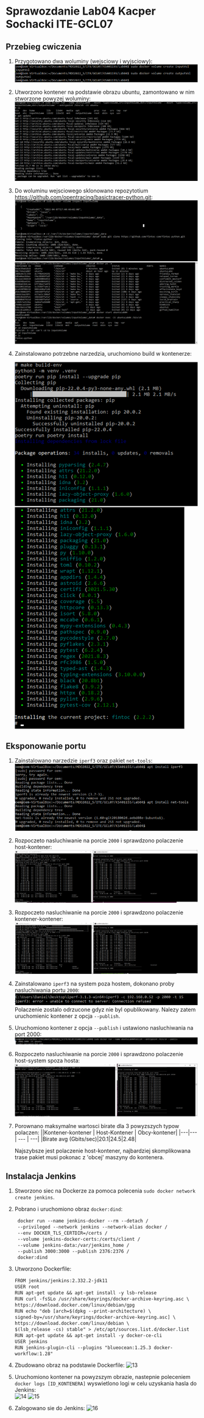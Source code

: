 # Sprawozdanie Lab04 Kacper Sochacki ITE-GCL07

## Przebieg cwiczenia

1. Przygotowano dwa woluminy (wejsciowy i wyjsciowy):
   ![1](Screenshots/volume.png)

2. Utworzono kontener na podstawie obrazu ubuntu, zamontowano w nim stworzone powyzej woluminy:
   ![2](Screenshots/krok2.png)

3. Do woluminu wejsciowego sklonowano repozytotium https://github.com/opentracing/basictracer-python.git:
   ![3](Screenshots/clone.png)
   ![4](Screenshots/cloneVisible.png)

4. Zainstalowano potrzebne narzedzia, uruchomiono build w kontenerze:

   ![5](Screenshots/build1.png)
   ![6](Screenshots/build2.png)


## Eksponowanie portu

1. Zainstalowano narzedzie ```iperf3``` oraz pakiet ```net-tools```:
   ![7](Screenshots/iperf.png)

2. Rozpoczeto nasluchiwanie na porcie ```2000``` i sprawdzono polaczenie host-kontener:
   ![8](Screenshots/hostKontener.png)

3. Rozpoczeto nasluchiwanie na porcie ```2000``` i sprawdzono polaczenie kontener-kontener:
   ![9](Screenshots/kontenerKontener.png)

4.  Zainstalowano ```iperf3``` na system poza hostem, dokonano proby nasluchiwania portu ```2000```:
    ![10](Screenshots/pozahost.png)
    Polaczenie zostalo odrzucone gdyz nie byl opublikowany. Nalezy zatem uruchomienic kontener z opcja ```--publish```.

6. Uruchomiono kontener z opcja ```--publish``` i ustawiono nasluchiwania na port 2000:
   ![11](Screenshots/publish.png)

7.  Rozpoczeto nasluchiwanie na porcie ```2000``` i sprawdzono polaczenie host-system spoza hosta:
    ![12](Screenshots/pozahost2.png)

8. Porownano maksymalne wartosci birate dla 3 powyzszych typow polaczen:
    ||Kontener-kontener | Host-Kontener  | Obcy-kontener|
    |---|--- | --- | ---|
    |Birate avg (Gbits/sec)|20.1|24.5|2.48|

    Najszybsze jest polaczenie host-kontener, najbardziej skomplikowana trase pakiet musi pokonac z 'obcej' maszyny do kontenera.


## Instalacja Jenkins

1. Stworzono siec na Dockerze za pomoca polecenia ```sudo docker network create jenkins```.

2. Pobrano i uruchomiono obraz ```docker:dind```:
   
   ```
    docker run --name jenkins-docker --rm --detach /
    --privileged --network jenkins --network-alias docker /
    --env DOCKER_TLS_CERTDIR=/certs /
    --volume jenkins-docker-certs:/certs/client /
    --volume jenkins-data:/var/jenkins_home /
    --publish 3000:3000 --publish 2376:2376 /
    docker:dind
    ```
3. Utworzono Dockerfile:

    ```
    FROM jenkins/jenkins:2.332.2-jdk11
    USER root
    RUN apt-get update && apt-get install -y lsb-release
    RUN curl -fsSLo /usr/share/keyrings/docker-archive-keyring.asc \
    https://download.docker.com/linux/debian/gpg
    RUN echo "deb [arch=$(dpkg --print-architecture) \
    signed-by=/usr/share/keyrings/docker-archive-keyring.asc] \
    https://download.docker.com/linux/debian \
    $(lsb_release -cs) stable" > /etc/apt/sources.list.d/docker.list
    RUN apt-get update && apt-get install -y docker-ce-cli
    USER jenkins
    RUN jenkins-plugin-cli --plugins "blueocean:1.25.3 docker-workflow:1.28"
    ```
4. Zbudowano obraz na podstawie Dockerfile:
    ![13](Screenshots/dockerbuild.png)

5. Uruchomiono kontener na powyzszym obrazie, nastepnie poleceniem ```docker logs [ID_KONTENERA]``` wyswietlono logi w celu uzyskania hasla do Jenkins:	</br>
    ![14](Screenshots/dockerdin1.png)
    ![15](Screenshots/password.png)

6. Zalogowano sie do Jenkins:
    ![16](Screenshots/jenkinsdone.png)


    
